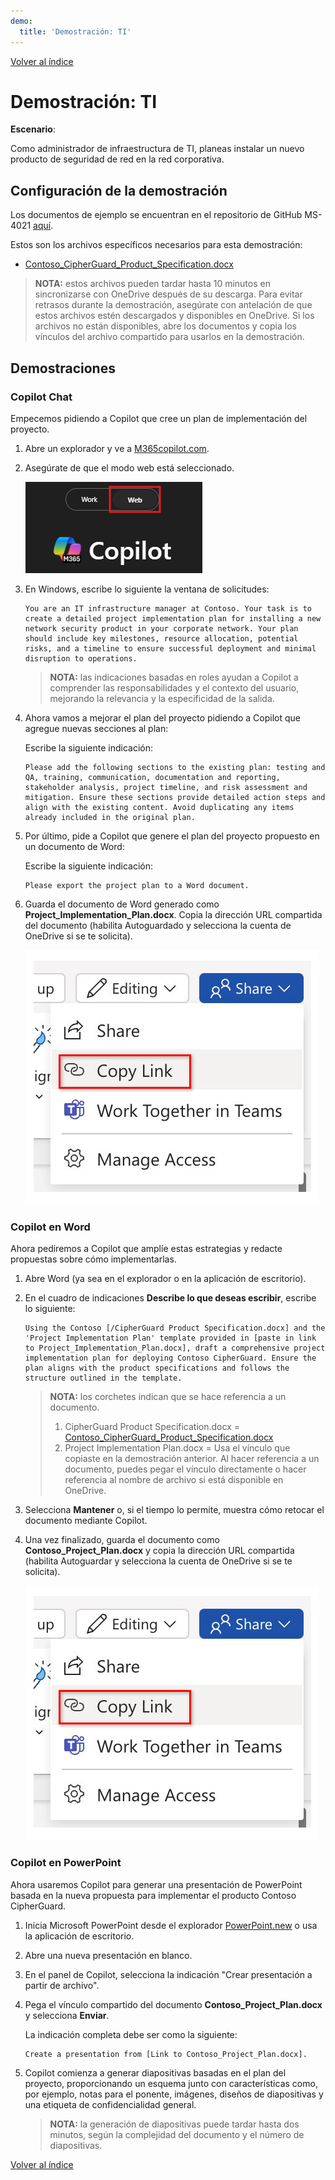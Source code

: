 ```yaml
---
demo:
  title: 'Demostración: TI'
---
```


[Volver al índice](https://microsoftlearning.github.io/MS-4021-Copilot-Immersion-Experience/)

# Demostración: TI

**Escenario**:  

Como administrador de infraestructura de TI, planeas instalar un nuevo producto de seguridad de red en la red corporativa.

## Configuración de la demostración

Los documentos de ejemplo se encuentran en el repositorio de GitHub MS-4021 [aquí](https://github.com/MicrosoftLearning/MS-4021-Copilot-Immersion-Experience/tree/master/ResourceFiles).

Estos son los archivos específicos necesarios para esta demostración:

- [Contoso_CipherGuard_Product_Specification.docx](https://github.com/MicrosoftLearning/MS-4021-Copilot-Immersion-Experience/raw/master/ResourceFiles/Contoso_CipherGuard_Product_Specification.docx)

> **NOTA:** estos archivos pueden tardar hasta 10 minutos en sincronizarse con OneDrive después de su descarga. Para evitar retrasos durante la demostración, asegúrate con antelación de que estos archivos estén descargados y disponibles en OneDrive. Si los archivos no están disponibles, abre los documentos y copia los vínculos del archivo compartido para usarlos en la demostración.

## Demostraciones

### Copilot Chat

Empecemos pidiendo a Copilot que cree un plan de implementación del proyecto.

1. Abre un explorador y ve a [M365copilot.com](https://m365copilot.com/).

1. Asegúrate de que el modo web está seleccionado.

    ![Captura de pantalla que muestra la pestaña modo web.](../Prompts/Media/web-mode.png)

1. En Windows, escribe lo siguiente la ventana de solicitudes:

    ```text
    You are an IT infrastructure manager at Contoso. Your task is to create a detailed project implementation plan for installing a new network security product in your corporate network. Your plan should include key milestones, resource allocation, potential risks, and a timeline to ensure successful deployment and minimal disruption to operations.
    ```

    > **NOTA:** las indicaciones basadas en roles ayudan a Copilot a comprender las responsabilidades y el contexto del usuario, mejorando la relevancia y la especificidad de la salida.

1. Ahora vamos a mejorar el plan del proyecto pidiendo a Copilot que agregue nuevas secciones al plan:

    Escribe la siguiente indicación:

    ```text
    Please add the following sections to the existing plan: testing and QA, training, communication, documentation and reporting, stakeholder analysis, project timeline, and risk assessment and mitigation. Ensure these sections provide detailed action steps and align with the existing content. Avoid duplicating any items already included in the original plan.
    ```

1. Por último, pide a Copilot que genere el plan del proyecto propuesto en un documento de Word:

    Escribe la siguiente indicación:

    ```text
    Please export the project plan to a Word document.
    ```

1. Guarda el documento de Word generado como **Project_Implementation_Plan.docx**. Copia la dirección URL compartida del documento (habilita Autoguardado y selecciona la cuenta de OneDrive si se te solicita).

    ![Comparte el vínculo.](../Demos/Media/share-menu-with-copy-link-9fd1c60a.png)

### Copilot en Word

Ahora pediremos a Copilot que amplíe estas estrategias y redacte propuestas sobre cómo implementarlas.

1. Abre Word (ya sea en el explorador o en la aplicación de escritorio).

1. En el cuadro de indicaciones **Describe lo que deseas escribir**, escribe lo siguiente:

    ```text
    Using the Contoso [/CipherGuard Product Specification.docx] and the 'Project Implementation Plan' template provided in [paste in link to Project_Implementation_Plan.docx], draft a comprehensive project implementation plan for deploying Contoso CipherGuard. Ensure the plan aligns with the product specifications and follows the structure outlined in the template.
    ```

    > **NOTA:** los corchetes indican que se hace referencia a un documento.
    > 1. CipherGuard Product Specification.docx = [Contoso_CipherGuard_Product_Specification.docx](https://github.com/MicrosoftLearning/MS-4021-Copilot-Immersion-Experience/raw/master/ResourceFiles/Contoso_CipherGuard_Product_Specification.docx)
    > 1. Project Implementation Plan.docx = Usa el vínculo que copiaste en la demostración anterior.
    > Al hacer referencia a un documento, puedes pegar el vínculo directamente o hacer referencia al nombre de archivo si está disponible en OneDrive.

1. Selecciona **Mantener** o, si el tiempo lo permite, muestra cómo retocar el documento mediante Copilot.

1. Una vez finalizado, guarda el documento como **Contoso_Project_Plan.docx** y copia la dirección URL compartida (habilita Autoguardar y selecciona la cuenta de OneDrive si se te solicita).

    ![Comparte el vínculo.](../Demos/Media/share-menu-with-copy-link-9fd1c60a.png)

### Copilot en PowerPoint

Ahora usaremos Copilot para generar una presentación de PowerPoint basada en la nueva propuesta para implementar el producto Contoso CipherGuard.

1. Inicia Microsoft PowerPoint desde el explorador [PowerPoint.new](https://PowerPoint.new) o usa la aplicación de escritorio.

1. Abre una nueva presentación en blanco.

1. En el panel de Copilot, selecciona la indicación "Crear presentación a partir de archivo".

1. Pega el vínculo compartido del documento **Contoso_Project_Plan.docx** y selecciona **Enviar**.

    La indicación completa debe ser como la siguiente:

    ```text
    Create a presentation from [Link to Contoso_Project_Plan.docx].
    ```

1. Copilot comienza a generar diapositivas basadas en el plan del proyecto, proporcionando un esquema junto con características como, por ejemplo, notas para el ponente, imágenes, diseños de diapositivas y una etiqueta de confidencialidad general.

    > **NOTA:** la generación de diapositivas puede tardar hasta dos minutos, según la complejidad del documento y el número de diapositivas.

[Volver al índice](https://microsoftlearning.github.io/MS-4021-Copilot-Immersion-Experience/)
